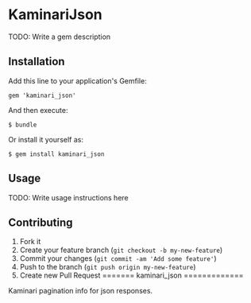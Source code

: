 # KaminariJson

TODO: Write a gem description

## Installation

Add this line to your application's Gemfile:

    gem 'kaminari_json'

And then execute:

    $ bundle

Or install it yourself as:

    $ gem install kaminari_json

## Usage

TODO: Write usage instructions here

## Contributing

1. Fork it
2. Create your feature branch (`git checkout -b my-new-feature`)
3. Commit your changes (`git commit -am 'Add some feature'`)
4. Push to the branch (`git push origin my-new-feature`)
5. Create new Pull Request
=======
kaminari_json
=============

Kaminari pagination info for json responses.
